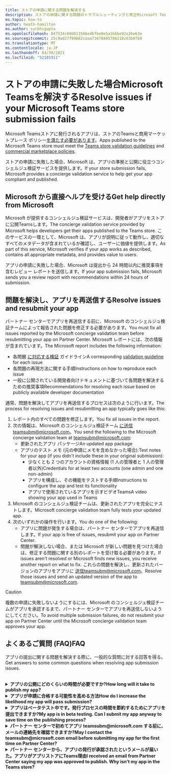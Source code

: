 ```yaml
---
title: ストアの申請に関する問題を解決する
description: ストアの申請に関する問題のトラブルシューティングと修正Microsoft Teams理解します。
ms.topic: how-to
author: heath-hamilton
ms.author: surbhigupta
ms.openlocfilehash: 847534c68d013566e4bfbe0e5a1bbbe92e36e63e
ms.sourcegitcommit: 25c9ad27f99682caaa7347840578b118c63b8f69
ms.translationtype: MT
ms.contentlocale: ja-JP
ms.lasthandoff: 04/30/2021
ms.locfileid: "52101911"
---
```

# <a name="resolve-issues-if-your-microsoft-teams-store-submission-fails"></a><span data-ttu-id="4bfec-103">ストアの申請に失敗した場合Microsoft Teamsを解決する</span><span class="sxs-lookup"><span data-stu-id="4bfec-103">Resolve issues if your Microsoft Teams store submission fails</span></span>

<span data-ttu-id="4bfec-104">Microsoft Teamsストアに発行されるアプリは、ストアのTeamsと[](~/concepts/deploy-and-publish/appsource/prepare/teams-store-validation-guidelines.md)商用マーケットプレース ポリシー[を満たす必要があります](https://docs.microsoft.com/legal/marketplace/certification-policies)。</span><span class="sxs-lookup"><span data-stu-id="4bfec-104">Apps published to the Microsoft Teams store must meet the [Teams store validation guidelines](~/concepts/deploy-and-publish/appsource/prepare/teams-store-validation-guidelines.md) and [commercial marketplace policies](https://docs.microsoft.com/legal/marketplace/certification-policies).</span></span>

<span data-ttu-id="4bfec-105">ストアの申請に失敗した場合、Microsoft は、アプリの準拠と公開に役立つコンシェルジュ検証サービスを提供します。</span><span class="sxs-lookup"><span data-stu-id="4bfec-105">If your store submission fails, Microsoft provides a concierge validation service to help get your app compliant and published.</span></span>

## <a name="get-help-directly-from-microsoft"></a><span data-ttu-id="4bfec-106">Microsoft から直接ヘルプを受ける</span><span class="sxs-lookup"><span data-stu-id="4bfec-106">Get help directly from Microsoft</span></span>

<span data-ttu-id="4bfec-107">Microsoft が提供するコンシェルジュ検証サービスは、開発者がアプリをストアに公開Teamsします。</span><span class="sxs-lookup"><span data-stu-id="4bfec-107">The concierge validation service provided by Microsoft helps developers get their apps published to the Teams store.</span></span> <span data-ttu-id="4bfec-108">このサービスの一環として、Microsoft は、アプリが説明に従って動作し、適切なすべてのメタデータが含まれているか確認し、ユーザーに価値を提供します。</span><span class="sxs-lookup"><span data-stu-id="4bfec-108">As part of this service, Microsoft verifies if your app works as described, contains all appropriate metadata, and provides value to users.</span></span>

<span data-ttu-id="4bfec-109">アプリの申請に失敗した場合、Microsoft は提出から 24 時間以内に推奨事項を含むレビュー レポートを送信します。</span><span class="sxs-lookup"><span data-stu-id="4bfec-109">If your app submission fails, Microsoft sends you a review report with recommendations within 24 hours of submission.</span></span>

## <a name="resolve-issues-and-resubmit-your-app"></a><span data-ttu-id="4bfec-110">問題を解決し、アプリを再送信する</span><span class="sxs-lookup"><span data-stu-id="4bfec-110">Resolve issues and resubmit your app</span></span>

<span data-ttu-id="4bfec-111">パートナー センターでアプリを再送信する前に、Microsoft のコンシェルジュ検証チームによって報告された問題を修正する必要があります。</span><span class="sxs-lookup"><span data-stu-id="4bfec-111">You must fix all issues reported by the Microsoft concierge validation team before resubmitting your app on Partner Center.</span></span> <span data-ttu-id="4bfec-112">Microsoft レポートには、次の情報が含まれています。</span><span class="sxs-lookup"><span data-stu-id="4bfec-112">The Microsoft report includes the following information:</span></span>

* <span data-ttu-id="4bfec-113">各問題 [に対応する検証](~/concepts/deploy-and-publish/appsource/prepare/teams-store-validation-guidelines.md) ガイドライン</span><span class="sxs-lookup"><span data-stu-id="4bfec-113">A corresponding [validation guideline](~/concepts/deploy-and-publish/appsource/prepare/teams-store-validation-guidelines.md) for each issue</span></span>
* <span data-ttu-id="4bfec-114">各問題の再現方法に関する手順</span><span class="sxs-lookup"><span data-stu-id="4bfec-114">Instructions on how to reproduce each issue</span></span>
* <span data-ttu-id="4bfec-115">一般に公開されている開発者向けドキュメントに基づいて各問題を解決するための推奨事項</span><span class="sxs-lookup"><span data-stu-id="4bfec-115">Recommendations for resolving each issue based on publicly available developer documentation</span></span>

<span data-ttu-id="4bfec-116">通常、問題を解決してアプリを再送信するプロセスは次のように行います。</span><span class="sxs-lookup"><span data-stu-id="4bfec-116">The process for resolving issues and resubmitting an app typically goes like this:</span></span>

1. <span data-ttu-id="4bfec-117">レポート内のすべての問題を修正します。</span><span class="sxs-lookup"><span data-stu-id="4bfec-117">You fix all issues in the report.</span></span>
1. <span data-ttu-id="4bfec-118">次の情報は、Microsoft のコンシェルジュ検証チーム <a href="mailto:teamsubm@microsoft.com">に送信</a>teamsubm@microsoft.com。</span><span class="sxs-lookup"><span data-stu-id="4bfec-118">You send the following to the Microsoft concierge validation team at <a href="mailto:teamsubm@microsoft.com">teamsubm@microsoft.com</a>:</span></span>
   * <span data-ttu-id="4bfec-119">更新されたアプリ パッケージ</span><span class="sxs-lookup"><span data-stu-id="4bfec-119">An updated app package</span></span>
   * <span data-ttu-id="4bfec-120">アプリのテスト メモ (元の申請にメモを含めなかった場合):</span><span class="sxs-lookup"><span data-stu-id="4bfec-120">Test notes for your app (if you didn't include these in your original submission):</span></span>
      * <span data-ttu-id="4bfec-121">少なくとも 2 つのアカウントの資格情報 (1 人の管理者と 1 人の管理者以外)</span><span class="sxs-lookup"><span data-stu-id="4bfec-121">Credentials for at least two accounts (one admin and one non-admin)</span></span>
      * <span data-ttu-id="4bfec-122">アプリを構成し、その機能をテストする手順</span><span class="sxs-lookup"><span data-stu-id="4bfec-122">Instructions to configure the app and test its functionality</span></span>
      * <span data-ttu-id="4bfec-123">アプリで使用されているアプリを示すビデオTeams</span><span class="sxs-lookup"><span data-stu-id="4bfec-123">A video showing your app used in Teams</span></span>
1. <span data-ttu-id="4bfec-124">Microsoft のコンシェルジュ検証チームは、更新されたアプリを完全にテストします。</span><span class="sxs-lookup"><span data-stu-id="4bfec-124">Microsoft concierge validation team fully tests your updated app.</span></span>
1. <span data-ttu-id="4bfec-125">次のいずれかの操作を行います。</span><span class="sxs-lookup"><span data-stu-id="4bfec-125">You do one of the following:</span></span>
   * <span data-ttu-id="4bfec-126">アプリに問題が発生する場合は、パートナー センターでアプリを再送信します。</span><span class="sxs-lookup"><span data-stu-id="4bfec-126">If your app is free of issues, resubmit your app on Partner Center.</span></span>
   * <span data-ttu-id="4bfec-127">問題が解決しない場合、または Microsoft が新しい問題を見つけた場合は、修正する問題に関する別のレポートを受け取る必要があります。</span><span class="sxs-lookup"><span data-stu-id="4bfec-127">If issues aren't resolved or Microsoft finds new issues, you receive another report on what to fix.</span></span> <span data-ttu-id="4bfec-128">これらの問題を解決し、更新されたバージョンのアプリをアプリに <a href="mailto:teamsubm@microsoft.com">送信</a>teamsubm@microsoft.com。</span><span class="sxs-lookup"><span data-stu-id="4bfec-128">Resolve those issues and send an updated version of the app to <a href="mailto:teamsubm@microsoft.com">teamsubm@microsoft.com</a>.</span></span>

> [!CAUTION]
> <span data-ttu-id="4bfec-129">複数の申請に失敗しないようにするには、Microsoft のコンシェルジュ検証チームがアプリを承認するまで、パートナー センターでアプリを再送信しないようにしてください。</span><span class="sxs-lookup"><span data-stu-id="4bfec-129">To avoid multiple submission failures, do not resubmit your app on Partner Center until the Microsoft concierge validation team approves your app.</span></span>

## <a name="faq"></a><span data-ttu-id="4bfec-130">よくあるご質問 (FAQ)</span><span class="sxs-lookup"><span data-stu-id="4bfec-130">FAQ</span></span>

<span data-ttu-id="4bfec-131">アプリの提出に関する問題を解決する際に、一般的な質問に対する回答を得る。</span><span class="sxs-lookup"><span data-stu-id="4bfec-131">Get answers to some common questions when resolving app submission issues.</span></span>

<br>

<details>

<summary><span data-ttu-id="4bfec-132"><b>アプリの公開にどのくらいの時間が必要ですか?</b></span><span class="sxs-lookup"><span data-stu-id="4bfec-132"><b>How long will it take to publish my app?</b></span></span></summary>

<span data-ttu-id="4bfec-133">ストアの申請に問題がない場合、アプリは 1 ~ 2 営業日以内に発行されます。</span><span class="sxs-lookup"><span data-stu-id="4bfec-133">If your store submission has no issues, your app will publish within 1-2 business days.</span></span> <span data-ttu-id="4bfec-134">アプリが失敗した場合、Microsoft のチームが問題を解決するための推奨事項を提供します。</span><span class="sxs-lookup"><span data-stu-id="4bfec-134">If your app fails, a team from Microsoft provides you with recommendations to fix the issues.</span></span> <span data-ttu-id="4bfec-135">これらの修正を行い、更新されたアプリをそのチームに再送信すると、アプリを発行する準備ができているか、さらに作業が必要な場合は、24 時間以内に通知されます。</span><span class="sxs-lookup"><span data-stu-id="4bfec-135">Once you make those fixes and resend an updated app to that team, you will be notified in 24 hours if your app is ready to publish or still needs more work.</span></span>

<br>

</details>

<details>

<summary><span data-ttu-id="4bfec-136"><b>アプリが申請に合格する可能性を高める方法</b></span><span class="sxs-lookup"><span data-stu-id="4bfec-136"><b>How do I increase the likelihood my app will pass submission?</b></span></span></summary>

<span data-ttu-id="4bfec-137">次の手順を実行すると、申請が成功する可能性があります。</span><span class="sxs-lookup"><span data-stu-id="4bfec-137">Doing the following can lead to a successful submission:</span></span>

1. <span data-ttu-id="4bfec-138">設計ガイドラインに基づいて[Teamsを開発します](~/concepts/design/design-teams-app-overview.md)。</span><span class="sxs-lookup"><span data-stu-id="4bfec-138">Develop your app based on the [Teams design guidelines](~/concepts/design/design-teams-app-overview.md).</span></span>
1. <span data-ttu-id="4bfec-139">アプリがストア検証ガイドラインと Microsoft Teams[認定](~/concepts/deploy-and-publish/appsource/prepare/teams-store-validation-guidelines.md)ポリシーに準拠[している必要があります](https://docs.microsoft.com/legal/marketplace/certification-policies)。</span><span class="sxs-lookup"><span data-stu-id="4bfec-139">Make sure your app adheres to the [Teams store validation guidelines](~/concepts/deploy-and-publish/appsource/prepare/teams-store-validation-guidelines.md) and [Microsoft commercial marketplace certification policies](https://docs.microsoft.com/legal/marketplace/certification-policies).</span></span>
1. <span data-ttu-id="4bfec-140">アプリ検証ツールを使用してアプリ Microsoft Teams[をテストします](https://dev.teams.microsoft.com/appvalidation.html)。</span><span class="sxs-lookup"><span data-stu-id="4bfec-140">Test your app package with the [Microsoft Teams app validation tool](https://dev.teams.microsoft.com/appvalidation.html).</span></span>
1. <span data-ttu-id="4bfec-141">[ストアの申請Teams準備します](~/concepts/deploy-and-publish/appsource/prepare/submission-checklist.md)。</span><span class="sxs-lookup"><span data-stu-id="4bfec-141">[Prepare your Teams store submission](~/concepts/deploy-and-publish/appsource/prepare/submission-checklist.md).</span></span>

<br>

</details>

<details>

<summary><span data-ttu-id="4bfec-142"><b>アプリはベータテスト中です。発行プロセスの時間を節約するためにアプリを提出できますか?</b></span><span class="sxs-lookup"><span data-stu-id="4bfec-142"><b>My app is in beta testing. Can I submit my app anyway to save time on the publishing process?</b></span></span></summary>

<span data-ttu-id="4bfec-143">いいえ。</span><span class="sxs-lookup"><span data-stu-id="4bfec-143">No.</span></span> <span data-ttu-id="4bfec-144">Microsoft は、実稼働対応アプリのみを検証します。</span><span class="sxs-lookup"><span data-stu-id="4bfec-144">Microsoft only validates production-ready apps.</span></span>

<br>

</details>

<details>

<summary><span data-ttu-id="4bfec-145"><b>パートナー センターで初めてアプリ teamsubm@microsoft.com する前に、メールの連絡先を確認できますか?</b></span><span class="sxs-lookup"><span data-stu-id="4bfec-145"><b>May I contact the teamsubm@microsoft.com email before submitting my app for the first time on Partner Center?</b></span></span></summary>

<span data-ttu-id="4bfec-146">いいえ。</span><span class="sxs-lookup"><span data-stu-id="4bfec-146">No.</span></span> <span data-ttu-id="4bfec-147">Microsoft は、パートナー センターで初めてアプリを提出するまで、アプリの検証を開始しない。</span><span class="sxs-lookup"><span data-stu-id="4bfec-147">Microsoft doesn't start validating your app until you submit your app for the first time on Partner Center.</span></span>

<br>

</details>

<details>

<summary><span data-ttu-id="4bfec-148"><b>パートナー センターから、アプリの発行が承認されたというメールが届いた。アプリがアプリストアにTeams理由</b></span><span class="sxs-lookup"><span data-stu-id="4bfec-148"><b>I received an email from Partner Center saying my app was approved to publish. Why isn't my app in the Teams store?</b></span></span></summary>

<span data-ttu-id="4bfec-149">アプリが承認されると、発行には通常、アプリの機能に応じて 1 ~ 2 営業日かかる場合があります。</span><span class="sxs-lookup"><span data-stu-id="4bfec-149">Once your app is approved, publishing usually takes 1-2 business days depending on the app's capabilities.</span></span><span data-ttu-id="4bfec-150">2 営業日以内にアプリが公開されていない場合は、アプリに問い<a href="mailto:teamsubm@microsoft.com">合わせて teamsubm@microsoft.com。</a></span><span class="sxs-lookup"><span data-stu-id="4bfec-150"> If your app hasn't published after two business days, contact <a href="mailto:teamsubm@microsoft.com">teamsubm@microsoft.com</a>.</span></span>

<br>

</details>
